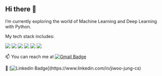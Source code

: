 ## Hi there 👋

I’m currently exploring the world of Machine Learning and Deep Learning with Python.


My tech stack includes:

<img src="https://img.shields.io/badge/Python-3776AB?style=flat-square&logo=Python&logoColor=white"/>
<img src="https://img.shields.io/badge/java-007396?style=flat-square&logo=java&logoColor=white"/>
<img src="https://img.shields.io/badge/C-A8B9CC?style=flat-square&logo=C&logoColor=white"/>
<img src="https://img.shields.io/badge/MySQL-4479A1?style=flat-square&logo=MySQL&logoColor=white"/>
<img src="https://img.shields.io/badge/Git-F05032?style=flat-square&logo=git&logoColor=white"/>
<img src="https://img.shields.io/badge/GitHub-181717?style=flat-square&logo=GitHub&logoColor=white"/>

📫 You can reach me at [![Gmail Badge](https://img.shields.io/badge/Gmail-d14836?style=flat-square&logo=Gmail&logoColor=white&link=mailto:jiu.jung.cs@gmail.com)](mailto:jiu.jung.cs@gmail.com)

🔗 [![Linkedin Badge](https://img.shields.io/badge/-LinkedIn-blue?style=flat-square&logo=Linkedin&logoColor=white&link=[https://www.linkedin.com/in/seong-yun-byeon-8183a8113/](https://www.linkedin.com/in/jiwoo-jung-cs))](https://www.linkedin.com/in/jiwoo-jung-cs)
